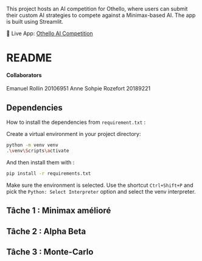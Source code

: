 This project hosts an AI competition for Othello, where users can submit their custom AI strategies to compete against a Minimax-based AI. The app is built using Streamlit.


🔗 Live App: [Othello AI Competition](https://othelloift3335.streamlit.app/)



# README 

#### Collaborators
Emanuel Rollin 20106951
Anne Sohpie Rozefort 20189221

## Dependencies
How to install the dependencies from `requirement.txt` :

Create a virtual environment in your project directory:
```bash
python -m venv venv
.\venv\Scripts\activate
```

And then install them with :
```bash
pip install -r requirements.txt
```

Make sure the environment is selected. Use the shortcut `Ctrl+Shift+P` and pick the `Python: Select Interpreter` option and select the venv interpreter.

## Tâche 1 : Minimax amélioré 

## Tâche 2 : Alpha Beta

## Tâche 3 : Monte-Carlo